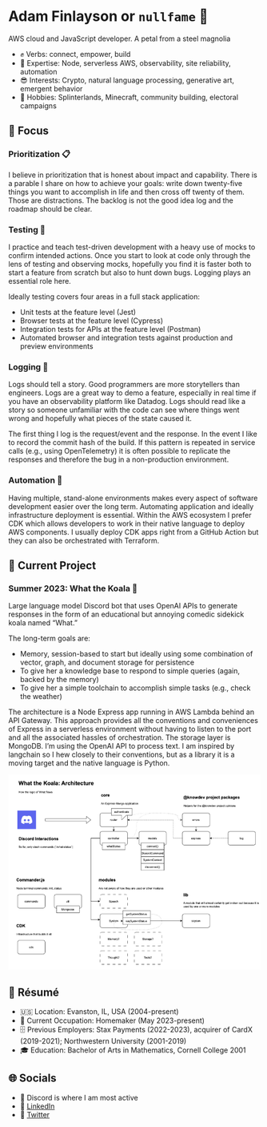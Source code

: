# Adam Finlayson or `nullfame` 🐓

AWS cloud and JavaScript developer. A petal from a steel magnolia

* ✊ Verbs: connect, empower, build
* 🤩 Expertise: Node, serverless AWS, observability, site reliability, automation
* 😎 Interests: Crypto, natural language processing, generative art, emergent behavior
* 🥰 Hobbies: Splinterlands, Minecraft, community building, electoral campaigns

## 🎯 Focus

### Prioritization 📋

I believe in prioritization that is honest about impact and capability. There is a parable I share on how to achieve your goals: write down twenty-five things you want to accomplish in life and then cross off twenty of them. Those are distractions. The backlog is not the good idea log and the roadmap should be clear.

### Testing 🧪

I practice and teach test-driven development with a heavy use of mocks to confirm intended actions. Once you start to look at code only through the lens of testing and observing mocks, hopefully you find it is faster both to start a feature from scratch but also to hunt down bugs. Logging plays an essential role here.

Ideally testing covers four areas in a full stack application:

* Unit tests at the feature level (Jest)
* Browser tests at the feature level (Cypress)
* Integration tests for APIs at the feature level (Postman)
* Automated browser and integration tests against production and preview environments

### Logging 📢

Logs should tell a story. Good programmers are more storytellers than engineers. Logs are a great way to demo a feature, especially in real time if you have an observability platform like Datadog. Logs should read like a story so someone unfamiliar with the code can see where things went wrong and hopefully what pieces of the state caused it.

The first thing I log is the request/event and the response. In the event I like to record the commit hash of the build. If this pattern is repeated in service calls (e.g., using OpenTelemetry) it is often possible to replicate the responses and therefore the bug in a non-production environment.

### Automation 👷

Having multiple, stand-alone environments makes every aspect of software development easier over the long term. Automating application and ideally infrastructure deployment is essential. Within the AWS ecosystem I prefer CDK which allows developers to work in their native language to deploy AWS components. I usually deploy CDK apps right from a GitHub Action but they can also be orchestrated with Terraform.

## 🥽 Current Project

### Summer 2023: What the Koala 🐨

Large language model Discord bot that uses OpenAI APIs to generate responses
in the form of an educational but annoying comedic sidekick koala named “What.”

The long-term goals are:
* Memory, session-based to start but ideally using some combination of vector, graph, and document storage for persistence
* To give her a knowledge base to respond to simple queries (again, backed by the memory)
* To give her a simple toolchain to accomplish simple tasks (e.g., check the weather)

The architecture is a Node Express app running in AWS Lambda behind an API Gateway. This approach provides all the conventions and conveniences of Express in a serverless environment without having to listen to the port and all the associated hassles of orchestration. The storage layer is MongoDB.  I’m using the OpenAI API to process text. I am inspired by langchain so I hew closely to their conventions, but as a library it is a moving target and the native language is Python. 

![What the Architecture](./assets/What-the-Architecture.png)

## 📄 Résumé

* 🇺🇸 Location: Evanston, IL, USA (2004-present)
* 💼 Current Occupation: Homemaker (May 2023-present)
* 🗄️ Previous Employers: Stax Payments (2022-2023), acquirer of CardX (2019-2021); Northwestern University (2001-2019)
* 🎓 Education: Bachelor of Arts in Mathematics, Cornell College 2001

## 🌐 Socials

* 👾 Discord is where I am most active
* 🤝 [LinkedIn](https://www.linkedin.com/in/adammarkfinlayson/)
* 🦤 [Twitter](https://twitter.com/nullfame)